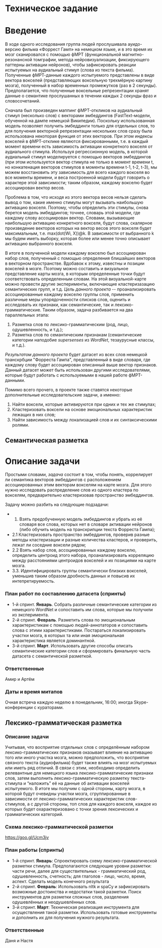 # Техническое задание

# Введение

В ходе одного исследования группа людей прослушивала ауидо-версию фильма «Форрест Гамп» на немецком языке, и в это время их мозг сканировался с помощью фМРТ (функциональной магнитно-резонансной томграфии, метода нейровизуализации, фиксирующего паттерны активации нейронов), чтобы зафиксировать реакции испытуемых на аудиальный стимул (слова из текста фильма). Полученные фМРТ-данные каждого испытуемого представлены в виде вектора вокселей (представляющих воксельную трехмёрную картину мозга), полученный в набор временных промежутков (раз в 2 секунды). Предполагается, что полученные воксельные репрезентации хранят данные о семантике прослушанных в течении каждых 2 секунды фраз и словосочетаний.

Сначала был произведен маппинг фМРТ-откликов на аудиальный стимул (несколько слов) с векторами эмбеддингов (FastText-модели, обученной на дампе немецкой Википедии). Поскольку использованная модель позволяет получить эмбеддинги только для отдельных слов, то для получения векторной репрезентации нескольких слов сразу была использована некоторая функция от этих векторов. При этом индексы вокселей в фМРТ-отклике являются фиксированными, т.е. в каждый момент времени есть зависимость активации конкретного вокселя от аудиального стимула. Используя регрессионную модель, в которой аудиальный стимул моделируется с помощью векторов эмбеддингов (при этом используется вектор стимула не только в момент времени t, но конкатенация векторов стимулов в моменты времени t-1, t-2, t-3), мы можем восстановить эту зависимость для всего каждого вокселя во все моменты времени, и веса построенной модели будут говорить о характере этой зависимости; таким образом, каждому вокселю будет ассоциирован вектор весов.

Проблема в том, что исходя из этого вектора весов нельзя сделать вывод о том, какие именно стимулы могут вызывать наибольшую активацию вокселя. Поэтому, чтобы определить эти стимулы, снова берется модель эмбеддингов; точнее, словарь этой модели, где каждому слову ассоциирован вектор. Cловами, вызывающие наибольшую активацию конкретного вокселя, будут слова, скалярное произведение векторов которых на вектор весов этого вокселя будет максимальным, т.е. max(dot(Wi, X))@k. В зависимости от выбранного k мы будем иметь выборку, которая более или менее точно описывает активацию выбранного вокселя.

 В итоге в полученной модели каждому вокселю был ассоциирован набор слов, полученный с помощью определения блишайших векторов в векторном пространстве. Вдобавок к этому, известны и позиции вокселей в мозге. Поэтому можно составить и визуальное представление карты мозга, в которым определенные точки будут соответствовать определенным словам. На этой визуальной-карте можно провести другие эксперименты, включающие кластеризазацию семантических групп, и т.д. *Цель данного проекта* -- проанализировать ассоциированные каждому вокселю группы слов, применить различные меры упорядоченности списков слов, оценить и исследовать их признаки, как семантические, так и лексико-грамматические. Таким образом, задача разбивается на два параллельных этапа:

1. Разметка слов по лексико-грамматическим (род, лицо, одушевленность, и т.д.);
2. Разметка слов по семантическим признакам (семантические категории наподобие *supersenses* из *WordNet*, тезаурусные классы, и т.д.).

*Результатом данного проекта* будет датасет из всех слов немецкой транскрбции "Форреста Гампа", представленный в виде словаря, где каждому слову будет ассоциирован описанный выше вектор признаков. Данный датасет может быть использован другими исследователями, которые будут работать с используемыми в нашей работе фМРТ-данными.

Помимо всего прочего, в проекте также ставятся некоторые дополнительные исследовательские задачи, а именно:

1. Найти воксели, которые активируются при одних и тех же стимулах;
2. Кластеризовать воксели на основе эмоциональных характеристик лежащих в них слов;
3. Найти зависимость между локализацией слов и их синтаксическими ролями.

## Cемантическая разметка

# Описание задачи

Простыми словами, *задача* состоит в том, чтобы понять, коррелирует ли семантика векторов эмбеддингов с расположением ассоциированных этим векторам вокселям на карте мозга. Для этого нужно исследовать распределение слов из одного кластера по вокселям, предварительно кластеризовав пространство эмбеддингов.

Задачу можно разбить на следующие подзадачи:

* 1. Взять предобученную модель эмбеддингов и убрать из её словаря все слова, которых нет в словаре активации нейронов (либо обучить модель на транскрипции текста Форреста Гампа);
* 2.1 Кластеризовать пространство эмбеддингов, проверив разные методы кластеризации и разные количества кластеров, и проверить, лежат ли соседние воксели рядом;
* 2.2 Взять набор слов, асcоциированных каждому вокселю, определить центроид этого набора, проанализировать корреляцию между расстояниями центроидов вокселей и их позициями на карте мозга.
* 3.3. Идентифицировать группы семантически близких вокселей, уменьшив таким образом дробность данных и повысив их интепретируемость.

### План работ по составлению датасета (спринты)

* 1-й спринт. **Январь**. Собрать различные семантические категории из немецкого WordNet и сопоставить им слова, которые мы получили из эксперимента.
* 2-й спринт. **Февраль**. Разметить слова по эмоциональным характеристикам с помощью людей-аннотаторов и сопоставить слова с этими характеристиками. Постараться локализировать участки мозга, в которых та или иная эмоциональная характеристика является доминантной.
* 3-й спринт. **Март**. Использовать другие способы описать семантические категории слов и сформировать финальную часть датасета с семантической разметкой.

### **Ответственные**
Амир и Артём

### **Даты и время митапов**
Очная встреча каждую неделю в понедельник, 16:00; иногда Skype-конференции с кураторами.

## **Лексико-грамматическая разметка**

### **Описание задачи**

Учитывая, что восприятие отдельных слов с определённым набором лексико-грамматических признаков оказывает влияние на активацию того или иного участка мозга, можно предположить, что восприятие связного текста (аудиофильма) будет также влиять на мозг испытуемых или иметь ряд отличий. В связи с этим, необходимо определить релевантные для немецкого языка лексико-грамматические признаки слов, затем выполнить лексико-грамматическую разметку текста-стимула и “наложить” её на данные об активации вокселей испытуемого.  В итоге мы получим с одной стороны, карту мозга, в которой будут очевидны участки мозга, сгруппированные в зависимости от лексико-грамматических характеристик слов-стимулов, а с другой стороны, топ слов для каждого вокселя, каждое из которых будет охарактеризовано с точки зрения лексических и грамматических категорий.

### **Схема лексико-грамматической разметки**

https://goo.gl/Ucm3jv

### **План работы (спринты)**

* 1-й спринт. **Январь**: Спроектировать схему лексико-грамматической разметки стимула. Предполагаются следующие уровни разметки: части речи, далее для существительных -  грамматический род, одушевленность, счетность; для глаголов - лицо, число, время, аспект. Сделать модель конечного результата
* 2-й спринт. **Февраль**: Использовать nltk и spaCy и зафиксировать возможные достоинства и недостатки такой разметки. Поиск инструментов для разметки сложных слов, разделения одушевлённых и неодушевлённых слов.
* 3-й спринт. **Март**: Техническая реализация инструмента для осуществления такой разметки. Использовать готовые инструменты и дополнить их для получения нужного результата.

### **Ответственные**

Даня и Настя
